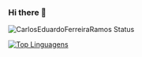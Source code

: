 ### Hi there 👋


![CarlosEduardoFerreiraRamos Status](https://github-readme-stats.vercel.app/api?username=CarlosEduardoFerreiraRamos&show_icons=true)

[![Top Linguagens](https://github-readme-stats.vercel.app/api/top-langs/?username=CarlosEduardoFerreiraRamos&layout=compact)](https://github.com/anuraghazra/github-readme-stats)
<!--
**CarlosEduardoFerreiraRamos/CarlosEduardoFerreiraRamos** is a ✨ _special_ ✨ repository because its `README.md` (this file) appears on your GitHub profile.

Here are some ideas to get you started:

- 🔭 I’m currently working on ...
- 🌱 I’m currently learning ...
- 👯 I’m looking to collaborate on ...
- 🤔 I’m looking for help with ...
- 💬 Ask me about ...
- 📫 How to reach me: ...
- 😄 Pronouns: ...
- ⚡ Fun fact: ...
-->
